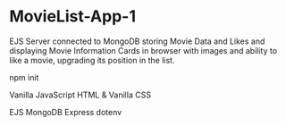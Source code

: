 # MovieList-App-1
EJS Server connected to MongoDB storing Movie Data and Likes and displaying Movie Information Cards in browser with images and 
ability to like a movie, upgrading its position in the list.

npm init 

Vanilla JavaScript HTML & Vanilla CSS

EJS MongoDB Express dotenv 


